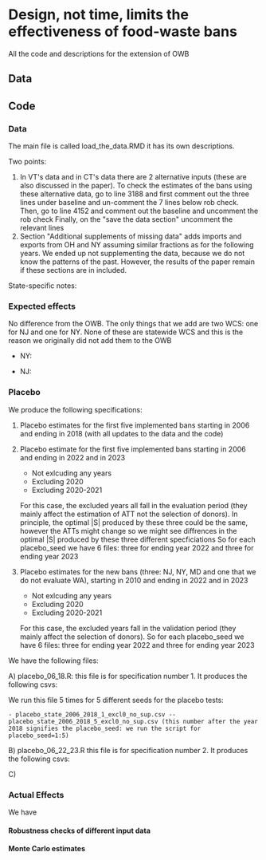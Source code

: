 # Design, not time, limits the effectiveness of food‑waste bans
All the code and descriptions for the extension of OWB

## Data 

## Code

### Data

The main file is called load_the_data.RMD it has its own descriptions. 

Two points: 

1) In VT's data and in CT's data there are 2 alternative inputs (these are also discussed in the paper).
   To check the estimates of the bans using these alternative data, go to  line 3188 and first comment out the three lines under baseline and un-comment the 7 lines below rob check.
   Then, go to line 4152 and comment out the baseline and uncomment the rob check 
   Finally, on the "save the data section" uncomment the relevant lines 
2) Section "Additional supplements of missing data" adds imports and exports from OH and NY assuming similar fractions as for the following years. We ended up not supplementing the data, because we do not know the patterns of the past.
   However, the results of the paper remain if these sections are in included. 

State-specific notes: 


### Expected effects 
No difference from the OWB. The only things that we add are two WCS: one for NJ and one for NY. 
None of these are statewide WCS and this is the reason we originally did not add them to the OWB 

- NY:

- NJ: 

### Placebo 

We produce the following specifications: 

1) Placebo estimates for the first five implemented bans starting in 2006 and ending in 2018 (with all updates to the data and the code)

3) Placebo estimate for the first five implemented bans starting in 2006 and ending in 2022 and in 2023
   - Not exlcuding any years
   - Excluding 2020
   - Excluding 2020-2021
     
   For this case, the excluded years all fall in the evaluation period (they mainly affect the estimation of ATT not the selection of donors). In principle, the optimal |S| produced by these three could be the same, however the ATTs might change so we might see diffrences in the optimal |S| produced by these three different specficiations
So for each placebo_seed we have 6 files: three for ending year 2022 and three for ending year 2023

4) Placebo estimates for the new bans (three: NJ, NY, MD and one that we do not evaluate WA), starting in 2010 and ending in 2022 and in 2023
   - Not exlcuding any years
   - Excluding 2020
   - Excluding 2020-2021
   
   For this case, the excluded years fall in the validation period (they mainly affect the selection of donors).
So for each placebo_seed we have 6 files: three for ending year 2022 and three for ending year 2023


We have the following files: 

A) placebo_06_18.R: this file is for specification number 1. It produces the following csvs: 

   We run this file 5 times for 5 different seeds for the placebo tests: 
   
    - placebo_state_2006_2018_1_excl0_no_sup.csv -- placebo_state_2006_2018_5_excl0_no_sup.csv (this number after the year 2018 signifies the placebo_seed: we run the script for placebo_seed=1:5)
   
B) placebo_06_22_23.R this file is for specification number 2. It produces the following csvs: 

C) 


### Actual Effects 

We have

#### Robustness checks of different input data 

#### Monte Carlo estimates
